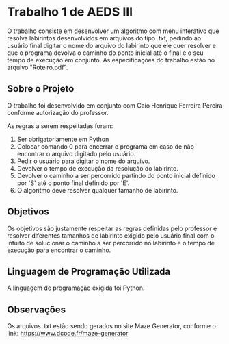 # Trabalho 1 de AEDS III
O trabalho consiste em desenvolver um algoritmo com menu interativo que resolva labirintos desenvolvidos em arquivos do tipo .txt, pedindo ao usuário final digitar o nome do arquivo do labirinto que ele quer resolver e que o programa devolva o caminho do ponto inicial até o final e o seu tempo de execução em conjunto. As especificações do trabalho estão no arquivo "Roteiro.pdf".

## Sobre o Projeto
O trabalho foi desenvolvido em conjunto com Caio Henrique Ferreira Pereira conforme autorização do professor.

As regras a serem respeitadas foram:
1. Ser obrigatoriamente em Python
2. Colocar comando 0 para encerrar o programa em caso de não encontrar o arquivo digitado pelo usuário.
3. Pedir o usuário para digitar o nome do arquivo.
4. Devolver o tempo de execução da resolução do labirinto.
5. Devolver o caminho a ser percorrido partindo do ponto inicial definido por 'S' até o ponto final definido por 'E'.
6. O algoritmo deve resolver qualquer tamanho de labirinto.

## Objetivos
Os objetivos são justamente respeitar as regras definidas pelo professor e resolver diferentes tamanhos de labirinto exigido pelo usuário final com o intuito de solucionar o caminho a ser percorrido no labirinto e o tempo de execução para encontrar o caminho.

## Linguagem de Programação Utilizada
A linguagem de programação exigida foi Python.

## Observações
Os arquivos .txt estão sendo gerados no site Maze Generator, conforme o link: https://www.dcode.fr/maze-generator
